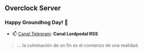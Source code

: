 ##  Overclock Server

### Happy Groundhog Day! 🤖 

- 📫 [Canal Telegram](https://t.me/lordpedal_rss "Canal Lordpedal RSS"): **Canal Lordpedal RSS**

> ... la culminación de un fin es el comienzo de una realidad.
